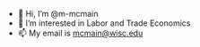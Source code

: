 - 👋 Hi, I’m @m-mcmain
- 👀 I’m interested in Labor and Trade Economics
- 📫 My email is mcmain@wisc.edu

<!---
m-mcmain/m-mcmain is a ✨ special ✨ repository because its `README.md` (this file) appears on your GitHub profile.
You can click the Preview link to take a look at your changes.
--->
